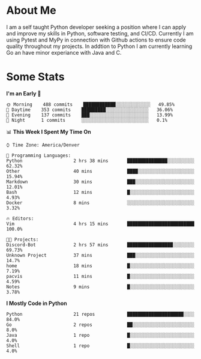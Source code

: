 # About Me
  I am a self taught Python developer seeking a position where I can apply and improve my skills in Python, software testing, and CI/CD. Currently I am using Pytest and MyPy in connection with Github actions to ensure code quality throughout my projects. In addtion to Python I am currently learning Go an have minor experiance with Java and C.
  
 # Some Stats
  
<!--START_SECTION:waka-->
**I'm an Early 🐤** 

```text
🌞 Morning    488 commits    ████████████░░░░░░░░░░░░░   49.85% 
🌆 Daytime    353 commits    █████████░░░░░░░░░░░░░░░░   36.06% 
🌃 Evening    137 commits    ███░░░░░░░░░░░░░░░░░░░░░░   13.99% 
🌙 Night      1 commits      ░░░░░░░░░░░░░░░░░░░░░░░░░   0.1%

```


📊 **This Week I Spent My Time On** 

```text
⌚︎ Time Zone: America/Denver

💬 Programming Languages: 
Python                   2 hrs 38 mins       ███████████████░░░░░░░░░░   62.32% 
Other                    40 mins             ████░░░░░░░░░░░░░░░░░░░░░   15.94% 
Markdown                 30 mins             ███░░░░░░░░░░░░░░░░░░░░░░   12.01% 
Bash                     12 mins             █░░░░░░░░░░░░░░░░░░░░░░░░   4.93% 
Docker                   8 mins              ░░░░░░░░░░░░░░░░░░░░░░░░░   3.32%

🔥 Editors: 
Vim                      4 hrs 15 mins       █████████████████████████   100.0%

🐱‍💻 Projects: 
Discord-Bot              2 hrs 57 mins       █████████████████░░░░░░░░   69.73% 
Unknown Project          37 mins             ███░░░░░░░░░░░░░░░░░░░░░░   14.7% 
home                     18 mins             █░░░░░░░░░░░░░░░░░░░░░░░░   7.19% 
pacvis                   11 mins             █░░░░░░░░░░░░░░░░░░░░░░░░   4.59% 
Notes                    9 mins              █░░░░░░░░░░░░░░░░░░░░░░░░   3.78%

```

**I Mostly Code in Python** 

```text
Python                   21 repos            █████████████████████░░░░   84.0% 
Go                       2 repos             ██░░░░░░░░░░░░░░░░░░░░░░░   8.0% 
Java                     1 repo              █░░░░░░░░░░░░░░░░░░░░░░░░   4.0% 
Shell                    1 repo              █░░░░░░░░░░░░░░░░░░░░░░░░   4.0%

```



<!--END_SECTION:waka-->

